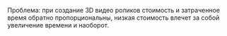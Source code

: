 Проблема: при создание 3D видео роликов стоимость и затраченное время обратно пропорциональны, низкая стоимость влечет за собой увеличение времени и наоборот.